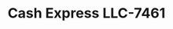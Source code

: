 ---
f_zip-code: 42718
f_state-code: KY
title: Cash Express LLC-7461
f_phone: 270-469-3623
f_city-only: Campbellsville
f_address: 730 E Broadway Street Campbellsville
f_location-unique-id: '7461'
slug: cash-express-llc-7461
updated-on: '2024-05-30T13:46:58.046Z'
created-on: '2024-05-30T13:36:59.803Z'
published-on: '2024-05-30T13:54:32.469Z'
f_city-state: cms/city/campbellsville-ky.md
f_company: cms/company/cash-express-llc.md
f_state: cms/state/kentucky.md
layout: '[payday-loan].html'
tags: payday-loan
---
